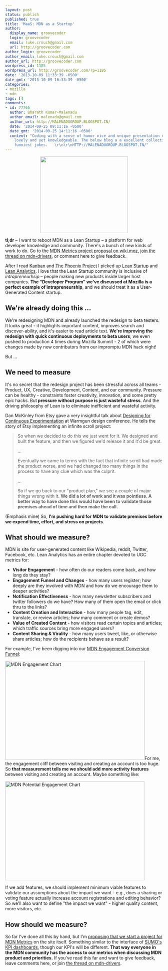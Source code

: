 ```yaml
---
layout: post
status: publish
published: true
title: 'MaaS: MDN as a Startup'
author:
  display_name: groovecoder
  login: groovecoder
  email: luke.crouch@gmail.com
  url: http://groovecoder.com
author_login: groovecoder
author_email: luke.crouch@gmail.com
author_url: http://groovecoder.com
wordpress_id: 1185
wordpress_url: http://groovecoder.com/?p=1185
date: '2013-10-09 11:33:39 -0500'
date_gmt: '2013-10-09 16:33:39 -0500'
categories:
- mozilla
- mdn
tags: []
comments:
- id: 77765
  author: Bharath Kumar-Malenadu
  author_email: malenadu@gmail.com
  author_url: http://MALENADUGROUP.BLOGSPOT.IN/
  date: '2014-09-25 09:11:16 -0500'
  date_gmt: '2014-09-25 14:11:16 -0500'
  content: "Coding with a sense of humor nice and unique presentation makes the content
    lovely and yet knowledgeable. The below blog a a excellent collection of nice
    funniest jokes.   \r\n\r\nHTTP://MALENADUGROUP.BLOGSPOT.IN/"
---
```

<style type="text/css"><!--<br />
P { margin-bottom: 0.08in; }<br />
--></style>
<p style="text-align: center;"><img class="aligncenter" alt="" src="http://content.screencast.com/users/groovecoder/folders/Jing/media/7d2c7b11-3fae-4c96-b7c7-0976e3181107/00001111.png" width="280" height="244" /></p>
<p><strong>tl;dr</strong> – I want to reboot MDN as a Lean Startup – a platform for web developer knowledge and community. There's a bunch of new kinds of work to do. Go to the <a href="https://wiki.mozilla.org/MDN/Development/Metrics">MDN Metrics project proposal on wiki.moz</a>, <a href="https://groups.google.com/d/msg/mozilla.mdn.drivers/gd68lp6ZzUI/WR7MRrtITo4J">join the thread on mdn-drivers</a>, or comment here to give feedback.</p>
<p>After I read <a href="http://amzn.com/B0057H2M70">Kanban</a> and <a href="http://www.amazon.com/The-Phoenix-Project-Helping-Business/dp/0988262592">The Phoenix Project</a> I picked up <a href="http://www.amazon.com/Lean-Startup-Innovation-Successful-ebook/dp/B004J4XGN6/">Lean Startup</a> and <a href="http://www.amazon.com/Lean-Analytics-Better-Startup-Faster-ebook/dp/B00AG66LTM">Lean Analytics</a>. I love that the Lean Startup community is inclusive of <i>intrapreneurhsip</i><b> </b>– people making new products inside larger host companies. <b>The “Developer Program” we've discussed at Mozilla is a perfect example of intrapreneurship</b>, and we should treat it as a User-Generated Content startup.</p>
<h2>We're already doing this ...</h2>
<p>We're redesigning MDN and already launched the redesign to beta testers. It looks great - it highlights important content, improves search and discover-ability, and it's easier to read article text. <strong>We're improving the redesign with quick continuous deployments to beta users</strong>; we even pushed to production 4 times during Mozilla Summit - 2 of which were changes made by new contributors from our impromptu MDN hack night!</p>
<p>But ...</p>
<h2>We need to measure</h2>
<p>It's no secret that the redesign project has been stressful across all teams - Product, UX, Creative, Development, Content, and our community. Pressure can be healthy - constraints foster creativity, innovation, and some pretty epic hacks. But<strong> pressure without purpose is just wasteful stress</strong>. And the driving philosophy of Lean is to eliminate inefficient and wasteful activity.</p>
<p>Dan McKinley from Etsy gave a very insightful talk about <a href="http://www.slideshare.net/danmckinley/design-for-continuous-experimentation">Designing for Continuous Experimentation</a> at Warmgun design conference. He tells the story of Etsy implementing an infinite scroll project:</p>
<blockquote><p>So when we decided to do this we just went for it. We designed and built the feature, and then we figured we'd release it and it'd be great.</p>
<p>...</p>
<p>Eventually we came to terms with the fact that infinite scroll had made the product worse, and we had changed too many things in the process to have any clue which was the culprit.</p>
<p>...</p>
<p>So if we go back to our "product plan," we see a couple of major things wrong with it. <strong>We did a lot of work and it was pointless. A better way to have done this would have been to validate those premises ahead of time and then make the call.</strong></p></blockquote>
<p>(Emphasis mine) So, <strong>I'm pushing hard for MDN to validate premises before we expend time, effort, and stress on projects</strong>.</p>
<h2>What should we measure?</h2>
<p>MDN is site for user-generated content like Wikipedia, reddit, Twitter, Facebook, etc. Lean Analytics has an entire chapter devoted to UGC metrics for:</p>
<ul>
<li><strong>Visitor Engagement</strong> - how often do our readers come back, and how long do they stay?</li>
<li><strong>Engagement Funnel and Changes</strong> - how many users register; how deeply are they involved with MDN and how do we encourage them to deeper activities?</li>
<li><strong>Notification Effectiveness</strong> - how many newsletter subscribers and twitter followers do we have? How many of them open the email or click thru to the links?</li>
<li><strong>Content Creation and Interaction</strong> - how many people tag, edit, translate, or review articles; how many comment or create demos?</li>
<li><strong>Value of Created Content</strong> - how visitors read certain topics and articles; which traffic sources bring more engaged users?</li>
<li><strong>Content Sharing &amp; Virality</strong> - how many users tweet, like, or otherwise share articles; how do the recipients behave as a result?</li>
</ul>
<p>For example, I've been digging into our <a href="https://docs.google.com/a/codesy.mygbiz.com/spreadsheet/ccc?key=0AtiDrk1027_rdHV3ZDZBRTJuTENNZ2tFZHl5WF9xd0E#gid=0">MDN Engagement Conversion Funnel</a>:</p>
<p><a href="https://docs.google.com/spreadsheet/ccc?key=0AtiDrk1027_rdHV3ZDZBRTJuTENNZ2tFZHl5WF9xd0E#gid=0"><img class="aligncenter size-full wp-image-1189" alt="MDN Engagement Chart" src="http://groovecoder.com/wp-content/uploads/2013/10/mdn_engagement_chart.png" width="446" height="316" /></a>For me, the engagement cliff between visiting and creating an account is too huge. So <strong>that measurement tells me we should add more activity features</strong> between visiting and creating an account. Maybe something like:</p>
<p><img class="aligncenter size-full wp-image-1190" alt="MDN Potential Engagement Chart" src="http://groovecoder.com/wp-content/uploads/2013/10/mdn_engagement_chart_potential.png" width="445" height="316" /></p>
<p>If we add features, we should implement minimum viable features to validate our assumptions about the impact we want - e.g., does a sharing or voting feature actually increase account registrations and editing behavior?  So we'll also want to define "the impact we want" - higher quality content, more visitors, etc.</p>
<h2>How should we measure?</h2>
<p>So far I've done all this by hand, but I'm <a href="https://wiki.mozilla.org/MDN/Development/Metrics">proposing that we start a project for MDN Metrics</a> on the site itself. Something similar to the interface of <a href="https://support.mozilla.org/en-US/kpi/dashboard">SUMO's KPI dashboards</a>, though our KPI's will be different. <strong>That way everyone in the MDN community has the access to our metrics when discussing MDN product and priorities.</strong> If you've read this far and want to give feedback, leave comments here, or join <a href="https://groups.google.com/d/msg/mozilla.mdn.drivers/gd68lp6ZzUI/WR7MRrtITo4J">the thread on mdn-drivers</a>.</p>
